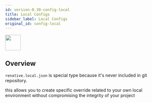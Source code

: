 ```yaml
---
id: version-0.30-config-local
title: Local Configs
sidebar_label: Local Configs
original_id: config-local
---
```


<img src="https://renative.org/img/ic_configuration.png" width=50 height=50 />

## Overview


`renative.local.json` is special type because it's never included in git repository.

this allows you to create specific override related to your own local environment without compromising the integrity of your project
